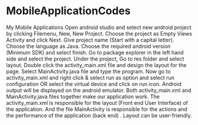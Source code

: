 # MobileApplicationCodes
My Mobile Applications 
Open android studio and select new android project by clicking Filemenu, New, New Project.
Choose the project as Empty Views Activity and click Next.
Give project name (Start with a capital letter).
Choose the language as Java.
Choose the required android version (Minimum SDK) and select finish.
Go to package explorer in the left hand side and select the project.
Under the project, Go to res folder and select layout.
Double click the activity_main.xml file and design the layout for the page.
Select MainActivity.java file and type the program.
Now go to activity_main.xml and right click & select run as option and select run 
configuration OR select the virtual device and click on run icon.
Android output will be displayed on the android emulator.
Both activity_main.xml and MainActivity.java files together make our application work. The 
activity_main.xml is responsible for the layout (Front end User Interface) of the application. And 
the file MainActivity is responsible for the actions and the performance of the application (back end) .
Layout can be user-friendly.
